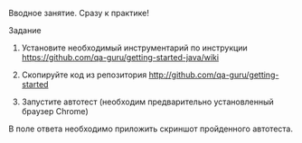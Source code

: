 Вводное занятие. Сразу к практике!

Задание
1. Установите необходимый инструментарий по инструкции https://github.com/qa-guru/getting-started-java/wiki

2. Скопируйте код из репозитория http://github.com/qa-guru/getting-started

3. Запустите автотест (необходим предварительно установленный браузер Chrome)

В поле ответа необходимо приложить скриншот пройденного автотеста.
